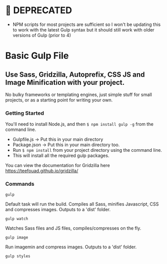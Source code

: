 # 🛑 DEPRECATED
- NPM scripts for most projects are sufficient so I won't be updating this to work with the latest Gulp syntax but it should still work with older versions of Gulp (prior to 4) 


# Basic Gulp File
## Use Sass, Gridzilla, Autoprefix, CSS  JS and Image Minification with your project.
No bulky frameworks or templating engines, just simple stuff for small projects, or as a starting point for writing your own.


### Getting Started

You'll need to install Node.js, and then ```$ npm install gulp -g``` from the command line.

- Gulpfile.js -> Put this in your main directory
- Package.json -> Put this in your main directory too.
- Run ```$ npm install``` from your project directory using the command line. 
- This will install all the required gulp packages.

You can view the documentation for Gridzilla here https://teefouad.github.io/gridzilla/


### Commands

```
gulp
```

Default task will run the build.
Compiles all Sass, minifies Javascript, CSS and compresses images. 
Outputs to a 'dist' folder. 

```
gulp watch
```

Watches Sass files and JS files, compiles/compresses on the fly.


```
gulp image
```

Run imagemin and compress images. 
Outputs to a 'dist' folder.

```
gulp styles
```


